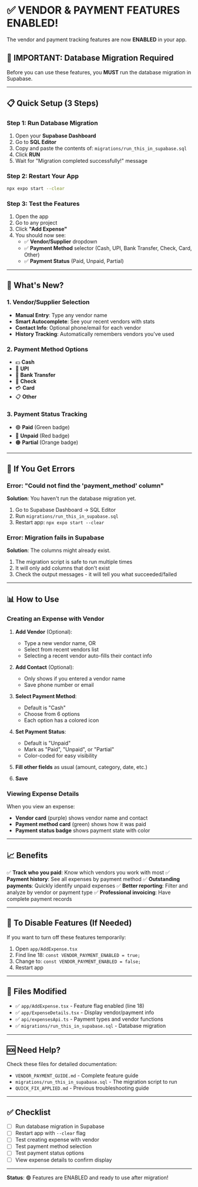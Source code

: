 # ✅ VENDOR & PAYMENT FEATURES ENABLED!

The vendor and payment tracking features are now **ENABLED** in your app.

## 🚨 IMPORTANT: Database Migration Required

Before you can use these features, you **MUST** run the database migration in Supabase.

---

## 📋 Quick Setup (3 Steps)

### Step 1: Run Database Migration

1. Open your **Supabase Dashboard**
2. Go to **SQL Editor**
3. Copy and paste the contents of: `migrations/run_this_in_supabase.sql`
4. Click **RUN**
5. Wait for "Migration completed successfully!" message

### Step 2: Restart Your App

```bash
npx expo start --clear
```

### Step 3: Test the Features

1. Open the app
2. Go to any project
3. Click **"Add Expense"**
4. You should now see:
   - ✅ **Vendor/Supplier** dropdown
   - ✅ **Payment Method** selector (Cash, UPI, Bank Transfer, Check, Card, Other)
   - ✅ **Payment Status** (Paid, Unpaid, Partial)

---

## 🎯 What's New?

### 1. Vendor/Supplier Selection
- **Manual Entry**: Type any vendor name
- **Smart Autocomplete**: See your recent vendors with stats
- **Contact Info**: Optional phone/email for each vendor
- **History Tracking**: Automatically remembers vendors you've used

### 2. Payment Method Options
- 💵 **Cash**
- 📱 **UPI**
- 🏦 **Bank Transfer**
- 📝 **Check**
- 💳 **Card**
- 📋 **Other**

### 3. Payment Status Tracking
- 🟢 **Paid** (Green badge)
- 🔴 **Unpaid** (Red badge)
- 🟠 **Partial** (Orange badge)

---

## 🔧 If You Get Errors

### Error: "Could not find the 'payment_method' column"

**Solution**: You haven't run the database migration yet.

1. Go to Supabase Dashboard → SQL Editor
2. Run `migrations/run_this_in_supabase.sql`
3. Restart app: `npx expo start --clear`

### Error: Migration fails in Supabase

**Solution**: The columns might already exist.

1. The migration script is safe to run multiple times
2. It will only add columns that don't exist
3. Check the output messages - it will tell you what succeeded/failed

---

## 📊 How to Use

### Creating an Expense with Vendor

1. **Add Vendor** (Optional):
   - Type a new vendor name, OR
   - Select from recent vendors list
   - Selecting a recent vendor auto-fills their contact info

2. **Add Contact** (Optional):
   - Only shows if you entered a vendor name
   - Save phone number or email

3. **Select Payment Method**:
   - Default is "Cash"
   - Choose from 6 options
   - Each option has a colored icon

4. **Set Payment Status**:
   - Default is "Unpaid"
   - Mark as "Paid", "Unpaid", or "Partial"
   - Color-coded for easy visibility

5. **Fill other fields** as usual (amount, category, date, etc.)

6. **Save**

### Viewing Expense Details

When you view an expense:
- **Vendor card** (purple) shows vendor name and contact
- **Payment method card** (green) shows how it was paid
- **Payment status badge** shows payment state with color

---

## 📈 Benefits

✅ **Track who you paid**: Know which vendors you work with most
✅ **Payment history**: See all expenses by payment method
✅ **Outstanding payments**: Quickly identify unpaid expenses
✅ **Better reporting**: Filter and analyze by vendor or payment type
✅ **Professional invoicing**: Have complete payment records

---

## 🔄 To Disable Features (If Needed)

If you want to turn off these features temporarily:

1. Open `app/AddExpense.tsx`
2. Find line 18: `const VENDOR_PAYMENT_ENABLED = true;`
3. Change to: `const VENDOR_PAYMENT_ENABLED = false;`
4. Restart app

---

## 📁 Files Modified

- ✅ `app/AddExpense.tsx` - Feature flag enabled (line 18)
- ✅ `app/ExpenseDetails.tsx` - Display vendor/payment info
- ✅ `api/expensesApi.ts` - Payment types and vendor functions
- ✅ `migrations/run_this_in_supabase.sql` - Database migration

---

## 🆘 Need Help?

Check these files for detailed documentation:
- `VENDOR_PAYMENT_GUIDE.md` - Complete feature guide
- `migrations/run_this_in_supabase.sql` - The migration script to run
- `QUICK_FIX_APPLIED.md` - Previous troubleshooting guide

---

## ✅ Checklist

- [ ] Run database migration in Supabase
- [ ] Restart app with `--clear` flag
- [ ] Test creating expense with vendor
- [ ] Test payment method selection
- [ ] Test payment status options
- [ ] View expense details to confirm display

---

**Status**: 🟢 Features are ENABLED and ready to use after migration!

